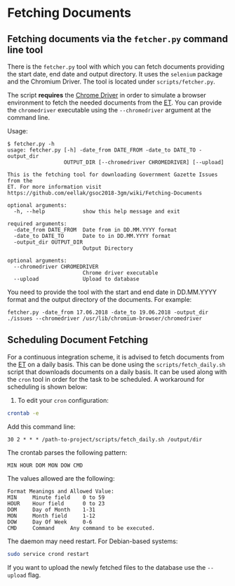 # Fetching Documents 

## Fetching documents via the `fetcher.py` command line tool 

There is the `fetcher.py` tool with which you can fetch documents providing the start date, end date and output directory. It uses the `selenium` package and the Chromium Driver. The tool is located under `scripts/fetcher.py`. 

The script __requires__ the [Chrome Driver](http://chromedriver.chromium.org/downloads) in order to simulate a browser environment to fetch the needed documents from the [ET](http://et.gr). You can provide the `chromedriver` executable using the `--chromedriver` argument at the command line. 

Usage: 

```
$ fetcher.py -h
usage: fetcher.py [-h] -date_from DATE_FROM -date_to DATE_TO -output_dir
                  OUTPUT_DIR [--chromedriver CHROMEDRIVER] [--upload]

This is the fetching tool for downloading Government Gazette Issues from the
ET. For more information visit
https://github.com/eellak/gsoc2018-3gm/wiki/Fetching-Documents

optional arguments:
  -h, --help            show this help message and exit

required arguments:
  -date_from DATE_FROM  Date from in DD.MM.YYYY format
  -date_to DATE_TO      Date to in DD.MM.YYYY format
  -output_dir OUTPUT_DIR
                        Output Directory

optional arguments:
  --chromedriver CHROMEDRIVER
                        Chrome driver executable
  --upload              Upload to database
```
You need to provide the tool with the start and end date in DD.MM.YYYY format and the output directory of the documents. For example: 

```
fetcher.py -date_from 17.06.2018 -date_to 19.06.2018 -output_dir ./issues --chromedriver /usr/lib/chromium-browser/chromedriver
```

## Scheduling Document Fetching 

For a continuous integration scheme, it is advised to fetch documents from the [ET](http://et.gr) on a daily basis. This can be done using the `scripts/fetch_daily.sh` script that downloads documents on a daily basis. It can be used along with the `cron` tool in order for the task to be scheduled. A workaround for scheduling is shown below: 

1. To edit your `cron` configuration:

```bash
crontab -e
```

Add this command line:

```
30 2 * * * /path-to-project/scripts/fetch_daily.sh /output/dir
```

The crontab parses the following pattern: 
```
MIN HOUR DOM MON DOW CMD
```
The values allowed are the following: 

```
Format Meanings and Allowed Value:
MIN     Minute field    0 to 59
HOUR    Hour field      0 to 23
DOM     Day of Month    1-31
MON     Month field     1-12
DOW     Day Of Week     0-6
CMD     Command     Any command to be executed.
```

The daemon may need restart. For Debian-based systems:
```bash
sudo service crond restart
``` 

If you want to upload the newly fetched files to the database use the `--upload` flag.




